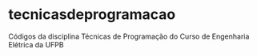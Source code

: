 # tecnicasdeprogramacao
Códigos da disciplina Técnicas de Programação do Curso de Engenharia Elétrica da UFPB
